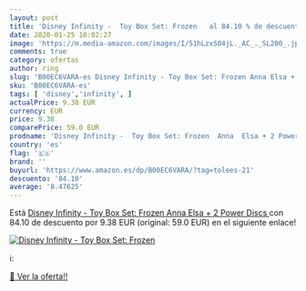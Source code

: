 ```yaml
---
layout: post
title: 'Disney Infinity -  Toy Box Set: Frozen   al 84.10 % de descuento'
date: 2020-01-25 10:02:27
image: 'https://m.media-amazon.com/images/I/51hLzxS04jL._AC_._SL200_.jpg'
comments: true
category: ofertas
author: ring
slug: 'B00EC6VARA-es Disney Infinity - Toy Box Set: Frozen Anna Elsa + 2 Power...'
sku: 'B00EC6VARA-es'
tags: [ 'disney','infinity', ]
actualPrice: 9.38 EUR
currency: EUR
price: 9.38
comparePrice: 59.0 EUR
prodname: 'Disney Infinity -  Toy Box Set: Frozen  Anna  Elsa + 2 Power Discs '
country: 'es'
flag: '🇪🇸'
brand: ''
buyurl: 'https://www.amazon.es/dp/B00EC6VARA/?tag=tolees-21'
descuento: '84.10'
average: '8.47625'
---
```


Está [Disney Infinity -  Toy Box Set: Frozen  Anna  Elsa + 2 Power Discs ](https://www.amazon.es/dp/B00EC6VARA/?tag=tolees-21) con 84.10 de descuento por 9.38 EUR (original: 59.0 EUR) en el siguiente enlace!

[![Disney Infinity -  Toy Box Set: Frozen  ](https://m.media-amazon.com/images/I/51hLzxS04jL._AC_._SL200_.jpg)](https://www.amazon.es/dp/B00EC6VARA/?tag=tolees-21)

ℹ️:


[🛒 Ver la oferta!!](https://www.amazon.es/dp/B00EC6VARA/?tag=tolees-21)
